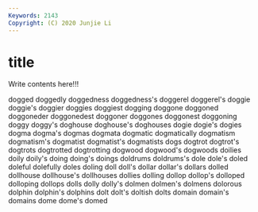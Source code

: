 ```yaml
---
Keywords: 2143
Copyright: (C) 2020 Junjie Li
---
```


# title

Write contents here!!!

dogged 
doggedly 
doggedness 
doggedness's
doggerel 
doggerel's 
doggie 
doggie's 
doggier 
doggies 
doggiest 
dogging 
doggone 
doggoned
doggoneder 
doggonedest 
doggoner 
doggones 
doggonest 
doggoning 
doggy 
doggy's 
doghouse 
doghouse's
doghouses 
dogie 
dogie's 
dogies 
dogma 
dogma's 
dogmas 
dogmata 
dogmatic 
dogmatically
dogmatism 
dogmatism's 
dogmatist 
dogmatist's 
dogmatists 
dogs 
dogtrot 
dogtrot's 
dogtrots 
dogtrotted
dogtrotting 
dogwood 
dogwood's 
dogwoods 
doilies 
doily 
doily's 
doing 
doing's 
doings
doldrums 
doldrums's 
dole 
dole's 
doled 
doleful 
dolefully 
doles 
doling 
doll
doll's 
dollar 
dollar's 
dollars 
dolled 
dollhouse 
dollhouse's 
dollhouses 
dollies 
dolling
dollop 
dollop's 
dolloped 
dolloping 
dollops 
dolls 
dolly 
dolly's 
dolmen 
dolmen's
dolmens 
dolorous 
dolphin 
dolphin's 
dolphins 
dolt 
dolt's 
doltish 
dolts 
domain
domain's 
domains 
dome 
dome's 
domed 
